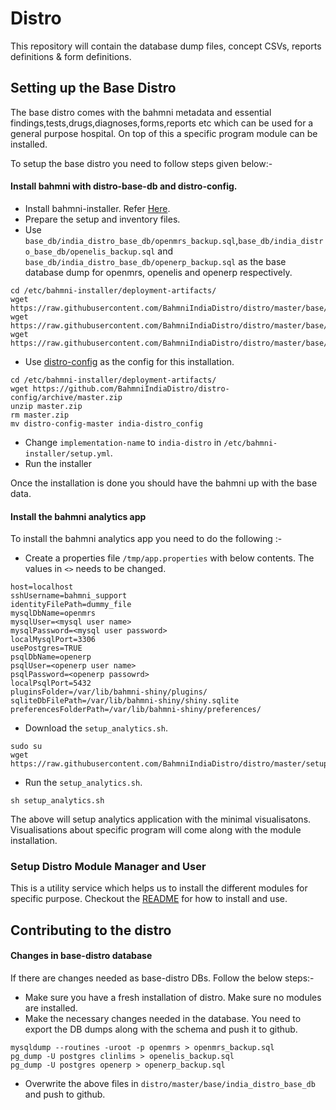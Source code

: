 # Distro
This repository will contain the database dump files, concept CSVs, reports definitions &amp; form definitions.

## Setting up the Base Distro
The base distro comes with the bahmni metadata and essential findings,tests,drugs,diagnoses,forms,reports etc which can be used for a general purpose hospital. On top of this a specific program module can be installed.

To setup the base distro you need to follow steps given below:-
#### Install bahmni with distro-base-db and distro-config.
* Install bahmni-installer. Refer [Here](https://bahmni.atlassian.net/wiki/spaces/BAH/pages/33128505/Install+Bahmni+on+CentOS).
* Prepare the setup and inventory files.
* Use `base_db/india_distro_base_db/openmrs_backup.sql`,`base_db/india_distro_base_db/openelis_backup.sql` and `base_db/india_distro_base_db/openerp_backup.sql` as the base database dump for openmrs, openelis and openerp respectively.
```
cd /etc/bahmni-installer/deployment-artifacts/
wget https://raw.githubusercontent.com/BahmniIndiaDistro/distro/master/base/india_distro_base_db/openmrs_backup.sql
wget https://raw.githubusercontent.com/BahmniIndiaDistro/distro/master/base/india_distro_base_db/openelis_backup.sql
wget https://raw.githubusercontent.com/BahmniIndiaDistro/distro/master/base/india_distro_base_db/openerp_backup.sql
```
* Use [distro-config](https://github.com/BahmniIndiaDistro/distro-config) as the config for this installation.
```
cd /etc/bahmni-installer/deployment-artifacts/
wget https://github.com/BahmniIndiaDistro/distro-config/archive/master.zip
unzip master.zip
rm master.zip
mv distro-config-master india-distro_config
```
* Change `implementation-name` to `india-distro` in `/etc/bahmni-installer/setup.yml`.
* Run the installer

Once the installation is done you should have the bahmni up with the base data.

#### Install the bahmni analytics app
To install the bahmni analytics app you need to do the following :-

* Create a properties file `/tmp/app.properties` with below contents. The values in `<>` needs to be changed.
```
host=localhost
sshUsername=bahmni_support
identityFilePath=dummy_file
mysqlDbName=openmrs
mysqlUser=<mysql user name>
mysqlPassword=<mysql user password>
localMysqlPort=3306
usePostgres=TRUE
psqlDbName=openerp
psqlUser=<openerp user name>
psqlPassword=<openerp passowrd>
localPsqlPort=5432
pluginsFolder=/var/lib/bahmni-shiny/plugins/
sqliteDbFilePath=/var/lib/bahmni-shiny/shiny.sqlite
preferencesFolderPath=/var/lib/bahmni-shiny/preferences/
```
* Download the `setup_analytics.sh`.

```
sudo su
wget https://raw.githubusercontent.com/BahmniIndiaDistro/distro/master/setup_analytics.sh
```

* Run the `setup_analytics.sh`.

```
sh setup_analytics.sh
```

The above will setup analytics application with the minimal visualisatons. Visualisations about specific program will come along with the module installation.

### Setup Distro Module Manager and User
This is a utility service which helps us to install the different modules for specific purpose. Checkout the [README](https://github.com/BahmniIndiaDistro/distro-module-manager/blob/master/README.md) for how to install and use.



## Contributing to the distro

#### Changes in base-distro database
If there are changes needed as base-distro DBs. Follow the below steps:-
* Make sure you have a fresh installation of distro. Make sure no modules are installed.
* Make the necessary changes needed in the database. You need to export the DB dumps along with the schema and push it to github.
```
mysqldump --routines -uroot -p openmrs > openmrs_backup.sql
pg_dump -U postgres clinlims > openelis_backup.sql
pg_dump -U postgres openerp > openerp_backup.sql
```
* Overwrite the above files in `distro/master/base/india_distro_base_db` and push to github.
